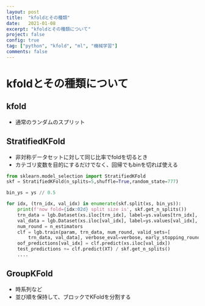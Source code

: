 ```yaml
---
layout: post
title:  "kfoldとその種類"
date:   2021-01-08
excerpt: "kfoldとその種類について"
project: false
config: true
tag: ["python", "kfold", "ml", "機械学習"]
comments: false
---
```


# kfoldとその種類について

## kfold
 - 通常のランダムのスプリット

## StratifiedKFold
 - 非対称データセットに対して同じ比率でfoldを切るとき
 - カテゴリ変数を目的にするだけでなく、回帰でもbinを切れば使える

```python
from sklearn.model_selection import StratifiedKFold
skf = StratifiedKFold(n_splits=5,shuffle=True,random_state=777)

bin_ys = ys // 0.5

for idx, (trn_idx, val_idx) in enumerate(skf.split(xs, bin_ys)):
	print(f'now fold={idx:02d} split size is', skf.get_n_splits())
	trn_data = lgb.Dataset(xs.iloc[trn_idx], label=ys.values[trn_idx], categorical_feature=cats_index)
	val_data = lgb.Dataset(xs.iloc[val_idx], label=ys.values[val_idx], categorical_feature=cats_index)
	num_round = n_estimators
	clf = lgb.train(param, trn_data, num_round, valid_sets=[
		trn_data, val_data], verbose_eval=verbose, early_stopping_rounds=early_stopping_rounds)
	oof_predictions[val_idx] = clf.predict(xs.iloc[val_idx])
	test_predictions += clf.predict(XT) / skf.get_n_splits()
	....
```

## GroupKFold
 - 時系列など
 - 並び順を保持して、ブロックでKFoldを分割する

